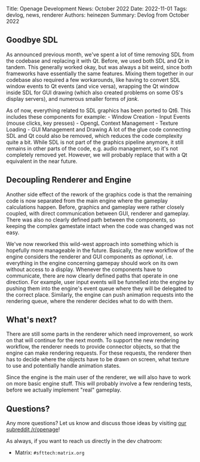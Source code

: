Title: Openage Development News: October 2022
Date: 2022-11-01
Tags: devlog, news, renderer
Authors: heinezen
Summary: Devlog from October 2022

## Goodbye SDL

As announced previous month, we've spent a lot of time removing SDL from the codebase and replacing it with Qt. Before, we used both SDL and Qt in tandem. This generally worked okay, but was always a bit weird, since both frameworks have essentially the same features. Mixing them together in our codebase also required a few workarounds, like having to convert SDL window events to Qt events (and vice versa), wrapping the Qt window inside SDL for GUI drawing (which also created problems on some OS's display servers), and numerous smaller forms of *jank*.

As of now, everything related to SDL graphics has been ported to Qt6. This includes these components for example:
    - Window Creation
    - Input Events (mouse clicks, key presses)
    - OpengL Context Management
    - Texture Loading
    - GUI Management and Drawing
A lot of the glue code connecting SDL and Qt could also be removed, which reduces the code complexity quite a bit. While SDL is not part of the graphics pipeline anymore, it still remains in other parts of the code, e.g. audio management, so it's not completely removed yet. However, we will probably replace that with a Qt equivalent in the near future.

## Decoupling Renderer and Engine

Another side effect of the rework of the graphics code is that the remaining code is now separated from the main engine where the gameplay calculations happen. Before, graphics and gameplay were rather closely coupled, with direct communication between GUI, renderer and gameplay. There was also no clearly defined path between the components, so keeping the complex gamestate intact when the code was changed was not easy.

We've now reworked this wild-west approach into something which is hopefully more manageable in the future. Basically, the new workflow of the engine considers the renderer and GUI components as *optional*, i.e. everything in the engine concerning gamepay should work on its own without access to a display. Whenever the components have to communicate, there are now clearly defined paths that operate in one direction. For example, user input events will be funnelled into the engine by pushing them into the engine's event queue where they will be delegated to the correct place. Similarly, the engine can push animation requests into the rendering queue, where the renderer decides what to do with them.

## What's next?

There are still some parts in the renderer which need improvement, so work on that will continue for the next month. To support the new rendering workflow, the renderer needs to provide connector objects, so that the engine can make rendering requests. For these requests, the renderer then has to decide where the objects have to be drawn on screen, what texture to use and potentially handle animation states.

Since the engine is the main user of the renderer, we will also have to work on more basic engine stuff. This will probably involve a few rendering tests, before we actually implement "real" gameplay.

## Questions?

Any more questions? Let us know and discuss those ideas by visiting [our subreddit /r/openage](https://reddit.com/r/openage)!

As always, if you want to reach us directly in the dev chatroom:

* Matrix: `#sfttech:matrix.org`
